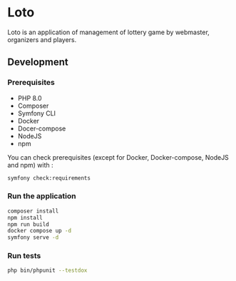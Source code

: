 # Loto

Loto is an application of management of lottery
game by webmaster, organizers and players.

## Development

### Prerequisites

 * PHP 8.0
 * Composer
 * Symfony CLI
 * Docker
 * Docer-compose
 * NodeJS
 * npm

You can check prerequisites (except for Docker, Docker-compose, NodeJS and npm)  with :
```bash
symfony check:requirements
```

### Run the application

```bash
composer install
npm install
npm run build
docker compose up -d
symfony serve -d
```

### Run tests

```bash
php bin/phpunit --testdox
```
